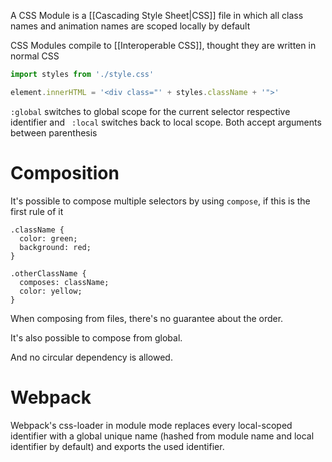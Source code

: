 A CSS Module is a [[Cascading Style Sheet|CSS]] file in which all class names and animation names are scoped locally by default

CSS Modules compile to [[Interoperable CSS]], thought they are written in normal CSS

```js
import styles from './style.css'

element.innerHTML = '<div class="' + styles.className + '">'
```

`:global` switches to global scope for the current selector respective identifier and ` :local` switches back to local scope. Both accept arguments between parenthesis

# Composition

It's possible to compose multiple selectors by using `compose`, if this is the first rule of it

```icss
.className {
  color: green;
  background: red;
}

.otherClassName {
  composes: className;
  color: yellow;
}
```

When composing from files, there's no guarantee about the order.

It's also possible to compose from global.

And no circular dependency is allowed.

# Webpack

Webpack's css-loader in module mode replaces every local-scoped identifier with a global unique name (hashed from module name and local identifier by default) and exports the used identifier.
